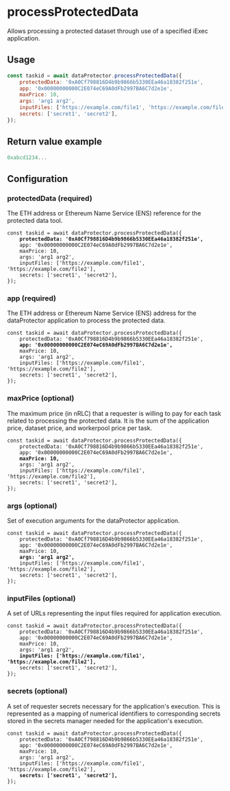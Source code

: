 # processProtectedData

Allows processing a protected dataset through use of a specified iExec application.

## Usage

```javascript
const taskid = await dataProtector.processProtectedData({
    protectedData: '0xA0Cf798816D4b9b9866b5330EEa46a18382f251e',
    app: '0x00000000000C2E074eC69A0dFb2997BA6C7d2e1e',
    maxPrice: 10,
    args: 'arg1 arg2',
    inputFiles: ['https://example.com/file1', 'https://example.com/file2'],
    secrets: ['secret1', 'secret2'],
});
```

## Return value example

```javascript
0xabcd1234...
```

## Configuration

### protectedData (required)

The ETH address or Ethereum Name Service (ENS) reference for the protected data tool.

<pre class="language-javascript"><code class="lang-javascript">const taskid = await dataProtector.processProtectedData({
    <strong>protectedData: '0xA0Cf798816D4b9b9866b5330EEa46a18382f251e',</strong>
    app: '0x00000000000C2E074eC69A0dFb2997BA6C7d2e1e',
    maxPrice: 10,
    args: 'arg1 arg2',
    inputFiles: ['https://example.com/file1', 'https://example.com/file2'],
    secrets: ['secret1', 'secret2'],
});
</code></pre>

### app (required)

The ETH address or Ethereum Name Service (ENS) address for the dataProtector application to process the protected data.

<pre class="language-javascript"><code class="lang-javascript">const taskid = await dataProtector.processProtectedData({
    protectedData: '0xA0Cf798816D4b9b9866b5330EEa46a18382f251e',
    <strong>app: '0x00000000000C2E074eC69A0dFb2997BA6C7d2e1e',</strong>
    maxPrice: 10,
    args: 'arg1 arg2',
    inputFiles: ['https://example.com/file1', 'https://example.com/file2'],
    secrets: ['secret1', 'secret2'],
});
</code></pre>

### maxPrice (optional)

The maximum price (in nRLC) that a requester is willing to pay for each task related to processing the protected data. It is the sum of the application price, dataset price, and workerpool price per task.

<pre class="language-javascript"><code class="lang-javascript">const taskid = await dataProtector.processProtectedData({
    protectedData: '0xA0Cf798816D4b9b9866b5330EEa46a18382f251e',
    app: '0x00000000000C2E074eC69A0dFb2997BA6C7d2e1e',
    <strong>maxPrice: 10,</strong>
    args: 'arg1 arg2',
    inputFiles: ['https://example.com/file1', 'https://example.com/file2'],
    secrets: ['secret1', 'secret2'],
});
</code></pre>

### args (optional)

Set of execution arguments for the dataProtector application.

<pre class="language-javascript"><code class="lang-javascript">const taskid = await dataProtector.processProtectedData({
    protectedData: '0xA0Cf798816D4b9b9866b5330EEa46a18382f251e',
    app: '0x00000000000C2E074eC69A0dFb2997BA6C7d2e1e',
    maxPrice: 10,
    <strong>args: 'arg1 arg2',</strong>
    inputFiles: ['https://example.com/file1', 'https://example.com/file2'],
    secrets: ['secret1', 'secret2'],
});
</code></pre>

### inputFiles (optional)

A set of URLs representing the input files required for application execution.

<pre class="language-javascript"><code class="lang-javascript">const taskid = await dataProtector.processProtectedData({
    protectedData: '0xA0Cf798816D4b9b9866b5330EEa46a18382f251e',
    app: '0x00000000000C2E074eC69A0dFb2997BA6C7d2e1e',
    maxPrice: 10,
    args: 'arg1 arg2',
    <strong>inputFiles: ['https://example.com/file1', 'https://example.com/file2'],</strong>
    secrets: ['secret1', 'secret2'],
});
</code></pre>

### secrets (optional)

A set of requester secrets necessary for the application's execution. This is represented as a mapping of numerical identifiers to corresponding secrets stored in the secrets manager needed for the application's execution.

<pre class="language-javascript"><code class="lang-javascript">const taskid = await dataProtector.processProtectedData({
    protectedData: '0xA0Cf798816D4b9b9866b5330EEa46a18382f251e',
    app: '0x00000000000C2E074eC69A0dFb2997BA6C7d2e1e',
    maxPrice: 10,
    args: 'arg1 arg2',
    inputFiles: ['https://example.com/file1', 'https://example.com/file2'],
    <strong>secrets: ['secret1', 'secret2'],</strong>
});
</code></pre>
